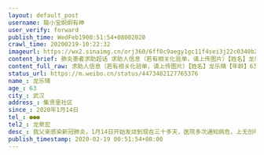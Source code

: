 ```yaml
---
layout: default_post
username: 龍小宝炯炯有神
user_verify: forward
publish_time: WedFeb1900:51:54+08002020
crawl_time: 20200219-10:22:32
imageurl: https://wx2.sinaimg.cn/orj360/6ff8c9aegy1gc11f4sei3j22c0340b2a.jpg,https://wx2.sinaimg.cn/orj360/6ff8c9aegy1gc11f6juk6j22c0340kjm.jpg,https://wx2.sinaimg.cn/orj360/6ff8c9aegy1gc11f8jqzfj22c0340hdt.jpg
content_brief: 肺炎患者求助超话 求助人信息（若有相关化验单，请上传图片）【姓名】龙乐晴【年龄】63【所在城市】武汉【所在小区、社区】集贤里社区【患病时间】2020年1月14日【联系方式】●●●【其他紧急联系人】龙泉宏【病情描述】 我父亲感染新冠肺炎，1月14日开始发烧到现在三十多天，医院多 ...全文
content_full_raw: 求助人信息（若有相关化验单，请上传图片）【姓名】龙乐晴【年龄】63【所在城市】武汉【所在小区、社区】集贤里社区【患病时间】2020年1月14日【联系方式】●●●【其他紧急联系人】龙泉宏【病情描述】我父亲感染新冠肺炎，1月14日开始发烧到现在三十多天，医院多次通知病危，上无创呼吸机2月10日血氧饱和度掉到60-70，经过一次抢救。2月17日血氧饱和度又掉到60-70，经过一次抢救。医生表示，没有更好的治疗方案，而且不是这么好运，每次都能抢救过来，生命随时可能危在旦夕。我父亲本来也有心脏病，做过6根支架，医生觉得已经没有什么方法救治了，现在是他们那一层楼最危重的病人。唯一考虑用血浆治疗，是目前抢救生命的最后希望，还我父亲能够活下来，活下来。求好心人的帮助及转发，一定重谢！！！！
status_url: https://m.weibo.cn/status/4473482127765376
name_: 龙乐晴
age_: 63
city_: 武汉
address_: 集贤里社区
since_: 2020年1月14日
tel_: ●●●
tel2_: 龙泉宏
desc_: 我父亲感染新冠肺炎，1月14日开始发烧到现在三十多天，医院多次通知病危，上无创呼吸机2月10日血氧饱和度掉到60-70，经过一次抢救。2月17日血氧饱和度又掉到60-70，经过一次抢救。医生表示，没有更好的治疗方案，而且不是这么好运，每次都能抢救过来，生命随时可能危在旦夕。我父亲本来也有心脏病，做过6根支架，医生觉得已经没有什么方法救治了，现在是他们那一层楼最危重的病人。唯一考虑用血浆治疗，是目前抢救生命的最后希望，还我父亲能够活下来，活下来。求好心人的帮助及转发，一定重谢！！！！
publish_timestamp: 2020-02-19 00:51:54+08:00
---
```

